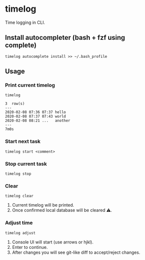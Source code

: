 # timelog

Time logging in CLI.

## Install autocompleter (bash + fzf using complete)

```
timelog autocomplete install >> ~/.bash_profile
```

## Usage

### Print current timelog

```
timelog
```


```
3  row(s)
---
2020-02-08 07:36 07:37 hello
2020-02-08 07:37 07:43 world
2020-02-08 08:21 ...   another
---
7m0s
```

### Start next task

```
timelog start <comment>
```

### Stop current task

```
timelog stop
```

### Clear

```
timelog clear
```

1. Current timelog will be printed.
2. Once confirmed local database will be cleared :warning:.

### Adjust time

```
timelog adjust
```

1. Console UI will start (use arrows or hjkl).
2. Enter to continue.
3. After changes you will see git-like diff to accept/reject changes.

